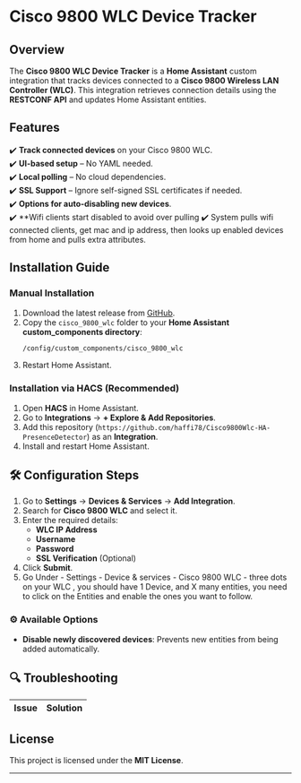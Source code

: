 # Cisco 9800 WLC Device Tracker

##  Overview

The **Cisco 9800 WLC Device Tracker** is a **Home Assistant** custom integration that tracks devices connected to a **Cisco 9800 Wireless LAN Controller (WLC)**. This integration retrieves connection details using the **RESTCONF API** and updates Home Assistant entities.

##  Features

✔️ **Track connected devices** on your Cisco 9800 WLC.  
✔️ **UI-based setup** – No YAML needed.  
✔️ **Local polling** – No cloud dependencies.  
✔️ **SSL Support** – Ignore self-signed SSL certificates if needed.  
✔️ **Options for auto-disabling new devices**.  
✔️ **Wifi clients start disabled to avoid over pulling
✔️ System pulls wifi connected clients, get mac and ip address, then looks up enabled devices from home and pulls extra attributes.


##  Installation Guide

### **Manual Installation**
1. Download the latest release from [GitHub](https://github.com/haffi78/Cisco9800Wlc-HA-PresenceDetector).
2. Copy the `cisco_9800_wlc` folder to your **Home Assistant custom_components directory**:
   ```sh
   /config/custom_components/cisco_9800_wlc
   ```
3. Restart Home Assistant.

### **Installation via HACS (Recommended)**
1. Open **HACS** in Home Assistant.
2. Go to **Integrations** → **+ Explore & Add Repositories**.
3. Add this repository (`https://github.com/haffi78/Cisco9800Wlc-HA-PresenceDetector`) as an **Integration**.
4. Install and restart Home Assistant.

## 🛠️ Configuration Steps

1. Go to **Settings** → **Devices & Services** → **Add Integration**.
2. Search for **Cisco 9800 WLC** and select it.
3. Enter the required details:
   -  **WLC IP Address**
   -  **Username**
   -  **Password**
   -  **SSL Verification** (Optional)
4. Click **Submit**.
5. Go Under - Settings - Device & services - Cisco 9800 WLC - three dots on your WLC , you should have 1 Device, and X many entities, you need to click on the Entities and enable the ones you want to follow.

### ⚙️ Available Options
- **Disable newly discovered devices**: Prevents new entities from being added automatically.

## 🔍 Troubleshooting

| Issue | Solution |
|-------|----------|


##  License

This project is licensed under the **MIT License**.

---

